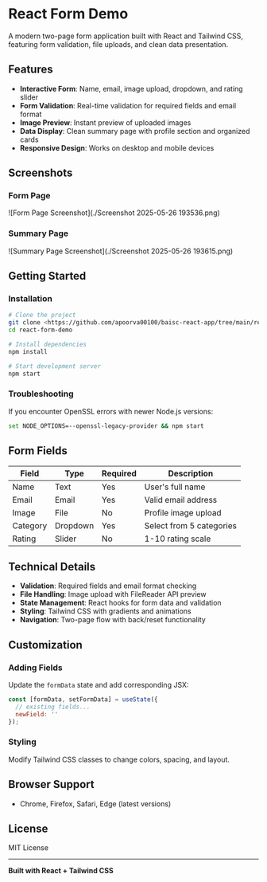 # React Form Demo

A modern two-page form application built with React and Tailwind CSS, featuring form validation, file uploads, and clean data presentation.

## Features

- **Interactive Form**: Name, email, image upload, dropdown, and rating slider
- **Form Validation**: Real-time validation for required fields and email format
- **Image Preview**: Instant preview of uploaded images
- **Data Display**: Clean summary page with profile section and organized cards
- **Responsive Design**: Works on desktop and mobile devices

## Screenshots

### Form Page
![Form Page Screenshot](./Screenshot 2025-05-26 193536.png)

### Summary Page
![Summary Page Screenshot](./Screenshot 2025-05-26 193615.png)

## Getting Started

### Installation

```bash
# Clone the project
git clone <https://github.com/apoorva00100/baisc-react-app/tree/main/react-form-demo>
cd react-form-demo

# Install dependencies
npm install

# Start development server
npm start
```

### Troubleshooting
If you encounter OpenSSL errors with newer Node.js versions:
```bash
set NODE_OPTIONS=--openssl-legacy-provider && npm start
```

## Form Fields

| Field | Type | Required | Description |
|-------|------|----------|-------------|
| Name | Text | Yes | User's full name |
| Email | Email | Yes | Valid email address |
| Image | File | No | Profile image upload |
| Category | Dropdown | Yes | Select from 5 categories |
| Rating | Slider | No | 1-10 rating scale |

## Technical Details

- **Validation**: Required fields and email format checking
- **File Handling**: Image upload with FileReader API preview
- **State Management**: React hooks for form data and validation
- **Styling**: Tailwind CSS with gradients and animations
- **Navigation**: Two-page flow with back/reset functionality

## Customization

### Adding Fields
Update the `formData` state and add corresponding JSX:
```javascript
const [formData, setFormData] = useState({
  // existing fields...
  newField: ''
});
```

### Styling
Modify Tailwind CSS classes to change colors, spacing, and layout.

## Browser Support
- Chrome, Firefox, Safari, Edge (latest versions)

## License
MIT License

---
**Built with React + Tailwind CSS**